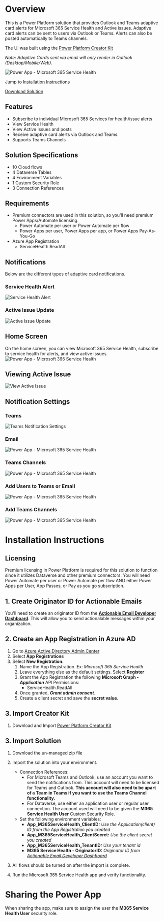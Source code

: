 # Overview
This is a Power Platform solution that provides Outlook and Teams adaptive card alerts for Microsoft 365 Service Health and Active issues. Adaptive card alerts can be sent to users via Outlook or Teams. Alerts can also be posted automatically to Teams channels.

The UI was built using the [Power Platform Creator Kit](https://docs.microsoft.com/en-us/power-platform/guidance/creator-kit/overview)

*Note: Adaptive Cards sent via email will only render in Outlook (Desktop/Mobile/Web).*

![Power App - Microsoft 365 Service Health](/images/M365_App_Overview.png)

Jump to [Installation Instructions](/README.md#installation-instructions)

[Download Solution](https://github.com/jordanbardwell/M365ServiceHealth/raw/main/Microsoft365ServiceHealth_1_1_0_0.zip)

## Features
- Subscribe to individual Microsoft 365 Services for health/issue alerts
- View Service Health
- View Active Issues and posts
- Receive adaptive card alerts via Outlook and Teams
- Supports Teams Channels

## Solution Specifications
- 10 Cloud flows
- 4 Dataverse Tables
- 4 Environment Variables
- 1 Custom Security Role
- 3 Connection References

## Requirements
- Premium connectors are used in this solution, so you'll need premium Power Apps/Automate licensing.
  - Power Automate per user or Power Automate per flow
  - Power Apps per user, Power Apps per app, or Power Apps Pay-As-You-Go
- Azure App Registration
  - ServiceHealth.ReadAll

## Notifications
Below are the different types of adaptive card notifications.
### Service Health Alert
![Service Health Alert](/images/M365_Teams_ServiceHealthAlert.png)

### Active Issue Update
![Active Issue Update](/images/M365_Teams_ActiveIssueUpdate.png)

## Home Screen
On the home screen, you can view Microsoft 365 Service Health, subscribe to service health for alerts, and view active issues.
![Power App - Microsoft 365 Service Health](/images/M365_App_Overview.png)

## Viewing Active Issue
![View Active Issue](/images/M365_App_ViewActiveIssue.png)

## Notification Settings
### Teams
![Teams Notification Settings](/images/M365_App_NotificationSettings_Teams.png)

### Email
![Power App - Microsoft 365 Service Health](/images/M365_App_NotificationSettings_Email.png)

### Teams Channels
![Power App - Microsoft 365 Service Health](/images/M365_App_NotificationSettings_TeamsChannels.png)

### Add Users to Teams or Email
![Power App - Microsoft 365 Service Health](/images/M365_App_NotificationSettings_Add_User.png)

### Add Teams Channels
![Power App - Microsoft 365 Service Health](/images/M365_App_NotificationSettings_Add_TeamsChannels.png)

# Installation Instructions
## Licensing
Premium licensing in Power Platform is required for this solution to function since it utilizes Dataverse and other premium connectors. You will need Power Automate per user or Power Automate per flow AND either Power Apps per User, App Passes, or Pay as you go subscription.

## 1. Create Originator ID for Actionable Emails
You'll need to create an originator ID from the **[Actionable Email Developer Dashboard](https://outlook.office.com/connectors/oam/publish)**. This will allow you to send actionalable messages within your organization.

## 2. Create an App Registration in Azure AD
1. Go to [Azure Active Directory Admin Center](https://aad.portal.azure.com/)
2. Select **App Registrations**
3. Select **New Registration**. 
    1. Name the App Registration. Ex: *Microsoft 365 Service Health*
    2. Leave everything else as the default settings. Select **Register**
    3. Grant the App Registration the following **Microsoft Graph - _Application_** API Permissions:
        - ServiceHealth.ReadAll
    4. Once granted, **_Grant admin consent_**.
    5. Create a client secret and save the **secret value**.

## 3. Import Creator Kit
1. Download and Import [Power Platform Creator Kit](https://docs.microsoft.com/en-us/power-platform/guidance/creator-kit/overview)

## 3. Import Solution
1. Download the un-managed zip file
2. Import the solution into your environment.
    - Connection References:
      - For Microsoft Teams and Outlook, use an account you want to send the notifications from. This account will need to be licensed for Teams and Outlook. **This account will also need to be apart of a Team in Teams if you want to use the Teams Channel functionality.**
      - For Dataverse, use either an application user or regular user connection. The account used will need to be given the **M365 Service Health User** Custom Security Role.
    - Set the following environment variables:
      - **App_M365ServiceHealth_ClientID:** *Use the Application(client) ID from the App Registration you created*
      - **App_M365ServiceHealth_ClientSecret:** *Use the client secret you created*
      - **App_M365ServiceHealth_TenantID:** *Use your tenant id*
      - **M365 Service Health - OriginatorID:** *Originator ID from [Actionable Email Developer Dashboard](https://outlook.office.com/connectors/oam/publish)*

 3. All flows should be turned on after the import is complete.
 4. Run the Microsoft 365 Service Health app and verify functionality.

# Sharing the Power App
When sharing the app, make sure to assign the user the **M365 Service Health User** security role.
